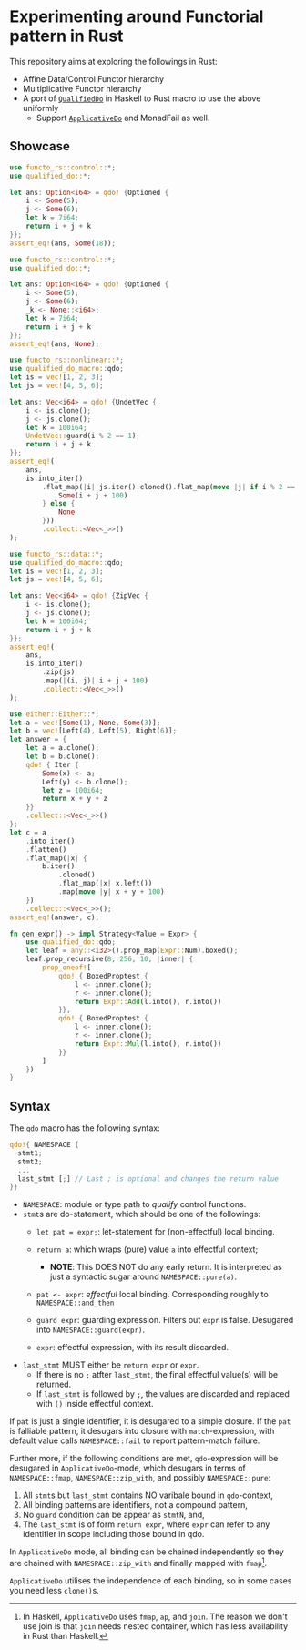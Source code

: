 # Experimenting around Functorial pattern in Rust

This repository aims at exploring the followings in Rust:

- Affine Data/Control Functor hierarchy
- Multiplicative Functor hierarchy
- A port of [`QualifiedDo`](https://ghc.gitlab.haskell.org/ghc/doc/users_guide/exts/qualified_do.html) in Haskell to Rust macro to use the above uniformly
  + Support [`ApplicativeDo`](https://ghc.gitlab.haskell.org/ghc/doc/users_guide/exts/applicative_do.html#extension-ApplicativeDo) and MonadFail as well.

## Showcase

```rust
use functo_rs::control::*;
use qualified_do::*;

let ans: Option<i64> = qdo! {Optioned {
    i <- Some(5);
    j <- Some(6);
    let k = 7i64;
    return i + j + k
}};
assert_eq!(ans, Some(18));
```

```rust
use functo_rs::control::*;
use qualified_do::*;

let ans: Option<i64> = qdo! {Optioned {
    i <- Some(5);
    j <- Some(6);
    _k <- None::<i64>;
    let k = 7i64;
    return i + j + k
}};
assert_eq!(ans, None);
```

```rust
use functo_rs::nonlinear::*;
use qualified_do_macro::qdo;
let is = vec![1, 2, 3];
let js = vec![4, 5, 6];

let ans: Vec<i64> = qdo! {UndetVec {
    i <- is.clone();
    j <- js.clone();
    let k = 100i64;
    UndetVec::guard(i % 2 == 1);
    return i + j + k
}};
assert_eq!(
    ans,
    is.into_iter()
        .flat_map(|i| js.iter().cloned().flat_map(move |j| if i % 2 == 1 {
            Some(i + j + 100)
        } else {
            None
        }))
        .collect::<Vec<_>>()
);
```

```rust
use functo_rs::data::*;
use qualified_do_macro::qdo;
let is = vec![1, 2, 3];
let js = vec![4, 5, 6];

let ans: Vec<i64> = qdo! {ZipVec {
    i <- is.clone();
    j <- js.clone();
    let k = 100i64;
    return i + j + k
}};
assert_eq!(
    ans,
    is.into_iter()
        .zip(js)
        .map(|(i, j)| i + j + 100)
        .collect::<Vec<_>>()
);
```

```rust
use either::Either::*;
let a = vec![Some(1), None, Some(3)];
let b = vec![Left(4), Left(5), Right(6)];
let answer = {
    let a = a.clone();
    let b = b.clone();
    qdo! { Iter {
        Some(x) <- a;
        Left(y) <- b.clone();
        let z = 100i64;
        return x + y + z
    }}
    .collect::<Vec<_>>()
};
let c = a
    .into_iter()
    .flatten()
    .flat_map(|x| {
        b.iter()
            .cloned()
            .flat_map(|x| x.left())
            .map(move |y| x + y + 100)
    })
    .collect::<Vec<_>>();
assert_eq!(answer, c);
```

```rust
fn gen_expr() -> impl Strategy<Value = Expr> {
    use qualified_do::qdo;
    let leaf = any::<i32>().prop_map(Expr::Num).boxed();
    leaf.prop_recursive(8, 256, 10, |inner| {
        prop_oneof![
            qdo! { BoxedProptest {
                l <- inner.clone();
                r <- inner.clone();
                return Expr::Add(l.into(), r.into())
            }},
            qdo! { BoxedProptest {
                l <- inner.clone();
                r <- inner.clone();
                return Expr::Mul(l.into(), r.into())
            }}
        ]
    })
}
```

## Syntax

The `qdo` macro has the following syntax:

```rust
qdo!{ NAMESPACE {
  stmt1;
  stmt2;
  ...
  last_stmt [;] // Last ; is optional and changes the return value
}}
```

- `NAMESPACE`: module or type path to _qualify_ control functions.
- `stmt`s are do-statement, which should be one of the followings:
  + `let pat = expr;`: let-statement for (non-effectful) local binding.
  + `return a`: which wraps (pure) value `a` into effectful context;

    * __NOTE__: This DOES NOT do any early return. It is interpreted as just a syntactic
                sugar around `NAMESPACE::pure(a)`.
  + `pat <- expr`: _effectful_ local binding. Corresponding roughly to `NAMESPACE::and_then`
  + `guard expr`: guarding expression. Filters out `expr` is false. Desugared into `NAMESPACE::guard(expr)`.
  + `expr`: effectful expression, with its result discarded.
- `last_stmt` MUST either be `return expr` or `expr`.
  + If there is no `;` atfter `last_stmt`, the final effectful value(s) will be returned.
  + If `last_stmt` is followed by `;`, the values are discarded and replaced with `()` inside effectful context.

If `pat` is just a single identifier, it is desugared to a simple closure.
If the `pat` is falliable pattern, it desugars into closure with `match`-expression, with default value calls `NAMESPACE::fail` to report pattern-match failure.

Further more, if the following conditions are met, `qdo`-expression will be desugared in `ApplicativeDo`-mode, which desugars in terms of `NAMESPACE::fmap`, `NAMESPACE::zip_with`, and possibly `NAMESPACE::pure`:

1. All `stmt`s but `last_stmt` contains NO varibale bound in `qdo`-context,
2. All binding patterns are identifiers, not a compound pattern, 
3. No `guard` condition can be appear as `stmtN`, and,
4. The `last_stmt` is of form `return expr`, where `expr` can refer to any identifier in scope including those bound in qdo.

In `ApplicativeDo` mode, all binding can be chained independently so they are chained with `NAMESPACE::zip_with` and finally mapped with `fmap`[^1].

[^1]: In Haskell, `ApplicativeDo` uses `fmap`, `ap`, and `join`. The reason we don't use join is that `join` needs nested container, which has less availability in Rust than Haskell.

`ApplicativeDo` utilises the independence of each binding, so in some cases you need less `clone()`s.
